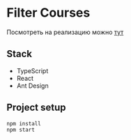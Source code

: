 # Filter Courses

Посмотреть на реализацию можно [тут]()

## Stack

* TypeScript
* React
* Ant Design

## Project setup

```javascript
npm install
npm start
```